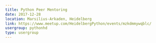 ```yaml
---
title: Python Peer Mentoring
date: 2017-12-28
location: Marsilius-Arkaden, Heidelberg
link: https://www.meetup.com/HeidelbergPython/events/mzkdmmywqblc/
usergroup: pythonhd
type: usergroup
---
```

